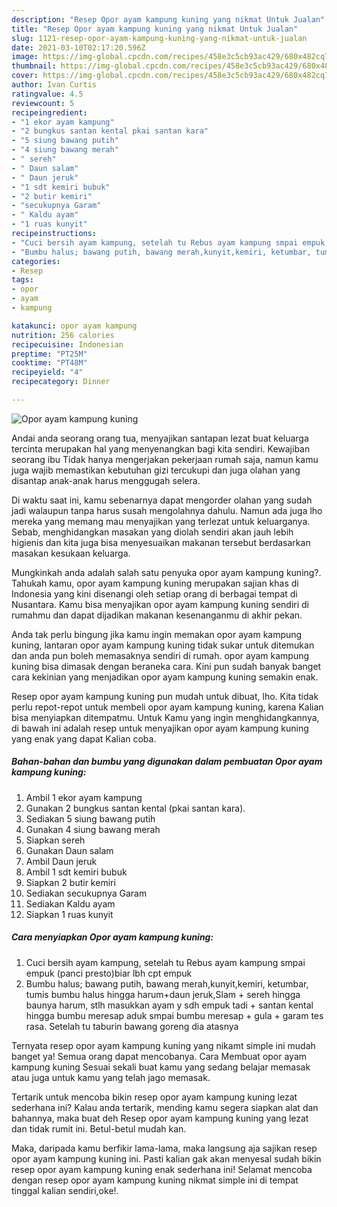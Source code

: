 ```yaml
---
description: "Resep Opor ayam kampung kuning yang nikmat Untuk Jualan"
title: "Resep Opor ayam kampung kuning yang nikmat Untuk Jualan"
slug: 1121-resep-opor-ayam-kampung-kuning-yang-nikmat-untuk-jualan
date: 2021-03-10T02:17:20.596Z
image: https://img-global.cpcdn.com/recipes/458e3c5cb93ac429/680x482cq70/opor-ayam-kampung-kuning-foto-resep-utama.jpg
thumbnail: https://img-global.cpcdn.com/recipes/458e3c5cb93ac429/680x482cq70/opor-ayam-kampung-kuning-foto-resep-utama.jpg
cover: https://img-global.cpcdn.com/recipes/458e3c5cb93ac429/680x482cq70/opor-ayam-kampung-kuning-foto-resep-utama.jpg
author: Ivan Curtis
ratingvalue: 4.5
reviewcount: 5
recipeingredient:
- "1 ekor ayam kampung"
- "2 bungkus santan kental pkai santan kara"
- "5 siung bawang putih"
- "4 siung bawang merah"
- " sereh"
- " Daun salam"
- " Daun jeruk"
- "1 sdt kemiri bubuk"
- "2 butir kemiri"
- "secukupnya Garam"
- " Kaldu ayam"
- "1 ruas kunyit"
recipeinstructions:
- "Cuci bersih ayam kampung, setelah tu Rebus ayam kampung smpai empuk (panci presto)biar lbh cpt empuk"
- "Bumbu halus; bawang putih, bawang merah,kunyit,kemiri, ketumbar, tumis bumbu halus hingga harum+daun jeruk,Slam + sereh hingga baunya harum, stlh masukkan ayam y sdh empuk tadi + santan kental hingga bumbu meresap aduk smpai bumbu meresap + gula + garam tes rasa. Setelah tu taburin bawang goreng dia atasnya"
categories:
- Resep
tags:
- opor
- ayam
- kampung

katakunci: opor ayam kampung 
nutrition: 256 calories
recipecuisine: Indonesian
preptime: "PT25M"
cooktime: "PT48M"
recipeyield: "4"
recipecategory: Dinner

---
```



![Opor ayam kampung kuning](https://img-global.cpcdn.com/recipes/458e3c5cb93ac429/680x482cq70/opor-ayam-kampung-kuning-foto-resep-utama.jpg)

Andai anda seorang orang tua, menyajikan santapan lezat buat keluarga tercinta merupakan hal yang menyenangkan bagi kita sendiri. Kewajiban seorang ibu Tidak hanya mengerjakan pekerjaan rumah saja, namun kamu juga wajib memastikan kebutuhan gizi tercukupi dan juga olahan yang disantap anak-anak harus menggugah selera.

Di waktu  saat ini, kamu sebenarnya dapat mengorder olahan yang sudah jadi walaupun tanpa harus susah mengolahnya dahulu. Namun ada juga lho mereka yang memang mau menyajikan yang terlezat untuk keluarganya. Sebab, menghidangkan masakan yang diolah sendiri akan jauh lebih higienis dan kita juga bisa menyesuaikan makanan tersebut berdasarkan masakan kesukaan keluarga. 



Mungkinkah anda adalah salah satu penyuka opor ayam kampung kuning?. Tahukah kamu, opor ayam kampung kuning merupakan sajian khas di Indonesia yang kini disenangi oleh setiap orang di berbagai tempat di Nusantara. Kamu bisa menyajikan opor ayam kampung kuning sendiri di rumahmu dan dapat dijadikan makanan kesenanganmu di akhir pekan.

Anda tak perlu bingung jika kamu ingin memakan opor ayam kampung kuning, lantaran opor ayam kampung kuning tidak sukar untuk ditemukan dan anda pun boleh memasaknya sendiri di rumah. opor ayam kampung kuning bisa dimasak dengan beraneka cara. Kini pun sudah banyak banget cara kekinian yang menjadikan opor ayam kampung kuning semakin enak.

Resep opor ayam kampung kuning pun mudah untuk dibuat, lho. Kita tidak perlu repot-repot untuk membeli opor ayam kampung kuning, karena Kalian bisa menyiapkan ditempatmu. Untuk Kamu yang ingin menghidangkannya, di bawah ini adalah resep untuk menyajikan opor ayam kampung kuning yang enak yang dapat Kalian coba.

<!--inarticleads1-->

##### Bahan-bahan dan bumbu yang digunakan dalam pembuatan Opor ayam kampung kuning:

1. Ambil 1 ekor ayam kampung
1. Gunakan 2 bungkus santan kental (pkai santan kara).
1. Sediakan 5 siung bawang putih
1. Gunakan 4 siung bawang merah
1. Siapkan  sereh
1. Gunakan  Daun salam
1. Ambil  Daun jeruk
1. Ambil 1 sdt kemiri bubuk
1. Siapkan 2 butir kemiri
1. Sediakan secukupnya Garam
1. Sediakan  Kaldu ayam
1. Siapkan 1 ruas kunyit




<!--inarticleads2-->

##### Cara menyiapkan Opor ayam kampung kuning:

1. Cuci bersih ayam kampung, setelah tu Rebus ayam kampung smpai empuk (panci presto)biar lbh cpt empuk
1. Bumbu halus; bawang putih, bawang merah,kunyit,kemiri, ketumbar, tumis bumbu halus hingga harum+daun jeruk,Slam + sereh hingga baunya harum, stlh masukkan ayam y sdh empuk tadi + santan kental hingga bumbu meresap aduk smpai bumbu meresap + gula + garam tes rasa. Setelah tu taburin bawang goreng dia atasnya




Ternyata resep opor ayam kampung kuning yang nikamt simple ini mudah banget ya! Semua orang dapat mencobanya. Cara Membuat opor ayam kampung kuning Sesuai sekali buat kamu yang sedang belajar memasak atau juga untuk kamu yang telah jago memasak.

Tertarik untuk mencoba bikin resep opor ayam kampung kuning lezat sederhana ini? Kalau anda tertarik, mending kamu segera siapkan alat dan bahannya, maka buat deh Resep opor ayam kampung kuning yang lezat dan tidak rumit ini. Betul-betul mudah kan. 

Maka, daripada kamu berfikir lama-lama, maka langsung aja sajikan resep opor ayam kampung kuning ini. Pasti kalian gak akan menyesal sudah bikin resep opor ayam kampung kuning enak sederhana ini! Selamat mencoba dengan resep opor ayam kampung kuning nikmat simple ini di tempat tinggal kalian sendiri,oke!.

